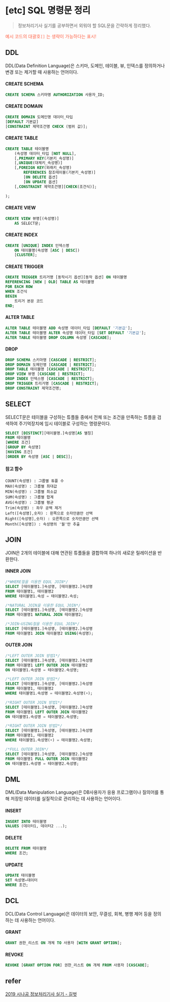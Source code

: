 # [etc] SQL 명령문 정리

> 정보처리기사 실기를 공부하면서 외워야 할 SQL문을 간략하게 정리했다.

<span style="color: tomato;">예시 코드의 대괄호`[]` 는 생략이 가능하다는 표시!</span>



## DDL

DDL(Data Definition Language)은 스키마, 도메인, 테이블, 뷰, 인덱스를 정의하거나 변경 또는 제거할 때 사용하는 언어이다.



#### CREATE SCHEMA

```sql
CREATE SCHEMA 스키마명 AUTHORIZATION 사용자_ID;
```



#### CREATE DOMAIN

```sql
CREATE DOMAIN 도메인명 데이터_타입
[DEFAULT 기본값]
[CONSTRAINT 제약조건명 CHECK (범위 값)];
```



#### CREATE TABLE

```sql
CREATE TABLE 테이블명
	(속성명 데이터_타입 [NOT NULL],
 	[,PRIMARY KEY(기본키_속성명)]
    [,UNIQUE(대체키_속성명)]
    [,FOREIGN KEY(외래키_속성명)
    	REFERENCES 참조테이블(기본키_속성명)]
     	[ON DELETE 옵션]
     	[ON UPDATE 옵션]
    [,CONSTRAINT 제약조건명][CHECK(조건식)];
	
);
```



#### CREATE VIEW

```sql
CREATE VIEW 뷰명[(속성명)]
	AS SELECT문;
```



#### CREATE INDEX

```sql
CREATE [UNIQUE] INDEX 인덱스명
	ON 테이블명(속성명 [ASC | DESC])
	[CLUSTER];
```



#### CREATE TRIGGER

```sql
CREATE TRIGGER 트리거명 [동작시기 옵션][동작 옵션] ON 테이블명
REFERENCING [NEW | OLD] TABLE AS 테이블명
FOR EACH ROW
WHEN 조건식
BEGIN
	트리거 본문 코드
END;
```



#### ALTER TABLE

```sql
ALTER TABLE 테이블명 ADD 속성명 데이터_타입 [DEFAULT '기본값'];
ALTER TABLE 테이블명 ALTER 속성명 데이터_타입 [SET DEFAULT '기본값'];
ALTER TABLE 테이블명 DROP COLUMN 속성명 [CASCADE];
```



#### DROP

```sql
DROP SCHEMA 스키마명 [CASCADE | RESTRICT];
DROP DOMAIN 도메인명 [CASCADE | RESTRICT];
DROP TABLE 테이블명 [CASCADE | RESTRICT];
DROP VIEW 뷰명 [CASCADE | RESTRICT];
DROP INDEX 인덱스명 [CASCADE | RESTRICT];
DROP TRIGGER 트리거명 [CASCADE | RESTRICT];
DROP CONSTRAINT 제약조건명;
```





## SELECT

SELECT문은 테이블을 구성하는 튜플들 중에서 전체 또는 조건을 만족하는 튜플을 검색하여 주기억장치에 임시 테이블로 구성하는 명령문이다.

```sql
SELECT [DISTINCT][테이블명.]속성명[AS 별칭]
FROM 테이블명
[WHERE 조건]
[GROUP BY 속성명]
[HAVING 조건]
[ORDER BY 속성명 [ASC | DESC]];
```



#### 참고 함수

```
COUNT(속성명) : 그룹별 튜플 수
MAX(속성명) : 그룹별 최대값
MIN(속성명) : 그룹별 최소값
SUM(속성명) : 그룹별 합계
AVG(속성명) : 그룹별 평균
Trim(속성명) : 좌우 공백 제거
Left([속성명],숫자) : 왼쪽으로 숫자만큼만 선택 
Right([속성명],숫자) : 오른쪽으로 숫자만큼만 선택
Month([속성명]) : 속성명의 '월'만 추출
```





## JOIN

JOIN은 2개의 테이블에 대해 연관된 튜플들을 결합하여 하나의 새로운 릴레이션을 반환한다.



#### INNER JOIN

```sql
/*WHERE절을 이용한 EQUL JOIN*/
SELECT [테이블명1.]속성명, [테이블명2.]속성명
FROM 테이블명1, 테이블명2
WHERE 테이블명1.속성 = 테이블명2.속성;

/*NATURAL JOIN을 이용한 EQUL JOIN*/
SELECT [테이블명1.]속성명, [테이블명2.]속성명
FROM 테이블명1 NATURAL JOIN 테이블명2;

/*JOIN~USING절을 이용한 EQUL JOIN*/
SELECT [테이블명1.]속성명, [테이블명2.]속성명
FROM 테이블명1 JOIN 테이블명2 USING(속성명);
```



#### OUTER JOIN

```sql
/*LEFT OUTER JOIN 방법1*/
SELECT [테이블명1.]속성명, [테이블명2.]속성명
FROM 테이블명1 LEFT OUTER JOIN 테이블명2
ON 테이블명1.속성명 = 테이블명2.속성명;

/*LEFT OUTER JOIN 방법2*/
SELECT [테이블명1.]속성명, [테이블명2.]속성명
FROM 테이블명1, 테이블명2
WHERE 테이블명1.속성명 = 테이블명2.속성명(+);

/*RIGHT OUTER JOIN 방법1*/
SELECT [테이블명1.]속성명, [테이블명2.]속성명
FROM 테이블명1 LEFT OUTER JOIN 테이블명2
ON 테이블명1.속성명 = 테이블명2.속성명;

/*RIGHT OUTER JOIN 방법2*/
SELECT [테이블명1.]속성명, [테이블명2.]속성명
FROM 테이블명1, 테이블명2
WHERE 테이블명1.속성명(+) = 테이블명2.속성명;

/*FULL OUTER JOIN*/
SELECT [테이블명1.]속성명, [테이블명2.]속성명
FROM 테이블명1 FULL OUTER JOIN 테이블명2
ON 테이블명1.속성명 = 테이블명2.속성명;
```



## DML

DML(Data Manipulation Language)은 DB사용자가 응용 프로그램이나 질의어를 통해 저장된 데이터를 실질적으로 관리하는 데 사용하는 언어이다.



#### INSERT

```sql
INSERT INTO 테이블명
VALUES (데이터1, 데이터2 ...);
```



#### DELETE

```sql
DELETE FROM 테이블명
WHERE 조건;
```



#### UPDATE

```sql
UPDATE 테이블명
SET 속성명=데이터
WHERE 조건;
```



## DCL

DCL(Data Control Language)은 데이터의 보안, 무결성, 회복, 병행 제어 등을 정의하는 데 사용하는 언어이다.



#### GRANT

```sql
GRANT 권한_리스트 ON 개체 TO 사용자 [WITH GRANT OPTION]; 
```



#### REVOKE

```sql
REVOKE [GRANT OPTION FOR] 권한_리스트 ON 개체 FROM 사용자 [CASCADE];
```





## refer

[2019 시나공 정보처리기사 실기 - 길벗](<https://www.gilbut.co.kr/book/view?bookcode=BN002360>)